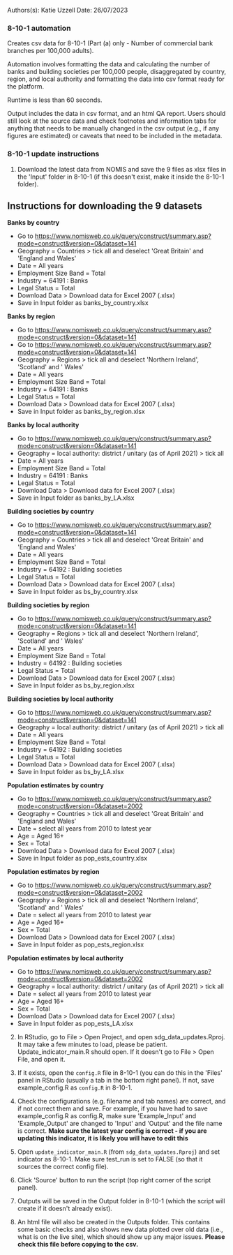 Authors(s): Katie Uzzell
Date: 26/07/2023

### 8-10-1 automation

Creates csv data for 8-10-1 (Part (a) only - Number of commercial bank branches per 100,000 adults).

Automation involves formatting the data and calculating the number of banks and building societies per 100,000 people, disaggregated by country, region, and local authority and formatting the data into csv format ready for the platform. 

Runtime is less than 60 seconds.

Output includes the data in csv format, and an html QA report. Users should still look at the source data and check footnotes and information tabs for anything that needs to be manually changed in the csv output (e.g., if any figures are estimated) or caveats that need to be included in the metadata. 

### 8-10-1 update instructions

1) Download the latest data from NOMIS and save the 9 files as xlsx files in the 'Input' folder in 8-10-1 (if this doesn't exist, make it inside the 8-10-1 folder).  

## Instructions for downloading the 9 datasets

**Banks by country** 
- Go to https://www.nomisweb.co.uk/query/construct/summary.asp?mode=construct&version=0&dataset=141 
- Geography = Countries > tick all and deselect 'Great Britain' and 'England and Wales'
- Date = All years
- Employment Size Band = Total
- Industry = 64191 : Banks
- Legal Status = Total
- Download Data > Download data for Excel 2007 (.xlsx) 
- Save in Input folder as banks_by_country.xlsx

**Banks by region**
- Go to https://www.nomisweb.co.uk/query/construct/summary.asp?mode=construct&version=0&dataset=141 
- Go to https://www.nomisweb.co.uk/query/construct/summary.asp?mode=construct&version=0&dataset=141 
- Geography = Regions > tick all and deselect 'Northern Ireland', 'Scotland' and ' Wales'
- Date = All years
- Employment Size Band = Total
- Industry = 64191 : Banks
- Legal Status = Total
- Download Data > Download data for Excel 2007 (.xlsx) 
- Save in Input folder as banks_by_region.xlsx

**Banks by local authority**
- Go to https://www.nomisweb.co.uk/query/construct/summary.asp?mode=construct&version=0&dataset=141 
- Geography = local authority: district / unitary (as of April 2021) > tick all
- Date = All years
- Employment Size Band = Total
- Industry = 64191 : Banks
- Legal Status = Total
- Download Data > Download data for Excel 2007 (.xlsx) 
- Save in Input folder as banks_by_LA.xlsx

**Building societies by country**
- Go to https://www.nomisweb.co.uk/query/construct/summary.asp?mode=construct&version=0&dataset=141 
- Geography = Countries > tick all and deselect 'Great Britain' and 'England and Wales'
- Date = All years
- Employment Size Band = Total
- Industry = 64192 : Building societies
- Legal Status = Total
- Download Data > Download data for Excel 2007 (.xlsx) 
- Save in Input folder as bs_by_country.xlsx

**Building societies by region**
- Go to https://www.nomisweb.co.uk/query/construct/summary.asp?mode=construct&version=0&dataset=141 
- Geography = Regions > tick all and deselect 'Northern Ireland', 'Scotland' and ' Wales'
- Date = All years
- Employment Size Band = Total
- Industry = 64192 : Building societies
- Legal Status = Total
- Download Data > Download data for Excel 2007 (.xlsx) 
- Save in Input folder as bs_by_region.xlsx

**Building societies by local authority**
- Go to https://www.nomisweb.co.uk/query/construct/summary.asp?mode=construct&version=0&dataset=141 
- Geography = local authority: district / unitary (as of April 2021) > tick all
- Date = All years
- Employment Size Band = Total
- Industry = 64192 : Building societies
- Legal Status = Total
- Download Data > Download data for Excel 2007 (.xlsx) 
- Save in Input folder as bs_by_LA.xlsx 

**Population estimates by country**
- Go to https://www.nomisweb.co.uk/query/construct/summary.asp?mode=construct&version=0&dataset=2002
- Geography = Countries > tick all and deselect 'Great Britain' and 'England and Wales'
- Date = select all years from 2010 to latest year
- Age = Aged 16+
- Sex = Total
- Download Data > Download data for Excel 2007 (.xlsx) 
- Save in Input folder as pop_ests_country.xlsx 

**Population estimates by region**
- Go to https://www.nomisweb.co.uk/query/construct/summary.asp?mode=construct&version=0&dataset=2002
- Geography = Regions > tick all and deselect 'Northern Ireland', 'Scotland' and ' Wales'
- Date = select all years from 2010 to latest year
- Age = Aged 16+
- Sex = Total
- Download Data > Download data for Excel 2007 (.xlsx) 
- Save in Input folder as pop_ests_region.xlsx 

**Population estimates by local authority**
- Go to https://www.nomisweb.co.uk/query/construct/summary.asp?mode=construct&version=0&dataset=2002
- Geography = local authority: district / unitary (as of April 2021) > tick all
- Date = select all years from 2010 to latest year
- Age = Aged 16+
- Sex = Total
- Download Data > Download data for Excel 2007 (.xlsx) 
- Save in Input folder as pop_ests_LA.xlsx 

2) In RStudio, go to File > Open Project, and open sdg_data_updates.Rproj. It may take a few minutes to load, please be patient. Update_indicator_main.R should open. If it doesn't go to File > Open File, and open it. 

3) If it exists, open the `config.R` file in 8-10-1 (you can do this in the 'Files' panel in RStudio (usually a tab in the bottom right panel). If not, save example_config.R as `config.R` in 8-10-1.

4) Check the configurations (e.g. filename and tab names) are correct, and if not correct them and save. For example, if you have had to save example_config.R as config.R, make sure 'Example_Input' and 'Example_Output' are changed to 'Input' and 'Output' and the file name is correct. **Make sure the latest year config is correct - if you are updating this indicator, it is likely you will have to edit this**  

5) Open `update_indicator_main.R` (from `sdg_data_updates.Rproj`) and set indicator as 8-10-1. Make sure test_run is set to FALSE (so that it sources the correct config file). 

6) Click 'Source' button to run the script (top right corner of the script panel).  

7) Outputs will be saved in the Output folder in 8-10-1 (which the script will create if it doesn't already exist). 

8) An html file will also be created in the Outputs folder. This contains some basic checks and also shows new data plotted over old data (i.e., what is on the live site), which should show up any major issues. **Please check this file before copying to the csv.**

